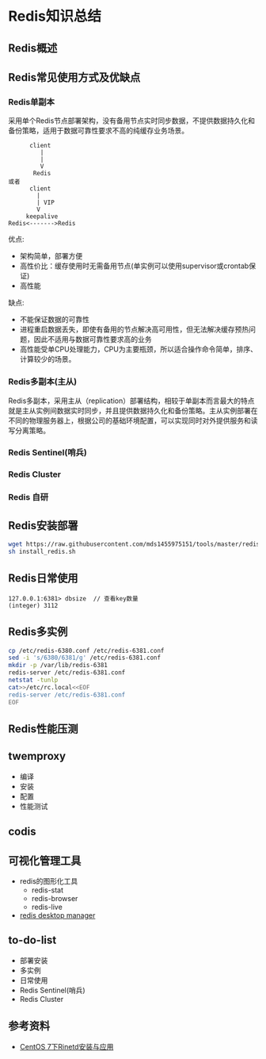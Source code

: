 # Redis知识总结
## Redis概述

## Redis常见使用方式及优缺点
### Redis单副本
采用单个Redis节点部署架构，没有备用节点实时同步数据，不提供数据持久化和备份策略，适用于数据可靠性要求不高的纯缓存业务场景。
```
      client
         |
         |
         V
       Redis
或者
      client
        |
        | VIP
        V
     keepalive
Redis<------->Redis
```
优点:
- 架构简单，部署方便
- 高性价比：缓存使用时无需备用节点(单实例可以使用supervisor或crontab保证)
- 高性能

缺点:
- 不能保证数据的可靠性
- 进程重启数据丢失，即使有备用的节点解决高可用性，但无法解决缓存预热问题，因此不适用与数据可靠性要求高的业务
- 高性能受单CPU处理能力，CPU为主要瓶颈，所以适合操作命令简单，排序、计算较少的场景。
### Redis多副本(主从)
Redis多副本，采用主从（replication）部署结构，相较于单副本而言最大的特点就是主从实例间数据实时同步，并且提供数据持久化和备份策略。主从实例部署在不同的物理服务器上，根据公司的基础环境配置，可以实现同时对外提供服务和读写分离策略。

### Redis Sentinel(哨兵)
### Redis Cluster
### Redis 自研

## Redis安装部署
``` bash
wget https://raw.githubusercontent.com/mds1455975151/tools/master/redis/install_redis.sh
sh install_redis.sh
```
## Redis日常使用
``` text
127.0.0.1:6381> dbsize  // 查看key数量
(integer) 3112
```
## Redis多实例
``` bash
cp /etc/redis-6380.conf /etc/redis-6381.conf
sed -i 's/6380/6381/g' /etc/redis-6381.conf
mkdir -p /var/lib/redis-6381
redis-server /etc/redis-6381.conf
netstat -tunlp
cat>>/etc/rc.local<<EOF
redis-server /etc/redis-6381.conf
EOF
```
## Redis性能压测
## twemproxy
- 编译
- 安装
- 配置
- 性能测试
## codis
## 可视化管理工具
- redis的图形化工具
  - redis-stat
  - redis-browser
  - redis-live
- [redis desktop manager](https://redisdesktop.com/download)

## to-do-list
- 部署安装
- 多实例
- 日常使用
- Redis Sentinel(哨兵)
- Redis Cluster


## 参考资料
- [CentOS 7下Rinetd安装与应用](https://www.cnblogs.com/zhenyuyaodidiao/p/5540209.html)
